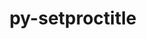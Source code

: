 ---
title: "py-setproctitle"
layout: cache
categories: [package, develop-2023-12-03]
meta: {"versions": ["1.1.10"], "compilers": ["gcc@=11.4.0", "gcc@=9.4.0", "oneapi@=2023.2.0"], "oss": ["ubuntu20.04"], "platforms": ["linux"], "targets": ["neoverse_v1", "ppc64le", "x86_64_v3"], "stacks": ["e4s", "e4s-neoverse_v1", "e4s-oneapi", "e4s-power", "root"], "num_specs": 4, "num_specs_by_stack": {"root": 4, "e4s-neoverse_v1": 1, "e4s-power": 1, "e4s": 1, "e4s-oneapi": 1}}
spec_details: [{"hash": "f3i5gbmtedwyktqydxj22q6mxrb7ofdv", "compiler": "gcc@=11.4.0", "versions": ["1.1.10"], "os": "ubuntu20.04", "platform": "linux", "target": "neoverse_v1", "variants": ["build_system=python_pip"], "stacks": ["root", "e4s-neoverse_v1"], "size": "-", "tarball": "https://binaries.spack.io/releases/develop-2023-12-03/build_cache/linux-ubuntu20.04-neoverse_v1/gcc-11.4.0/py-setproctitle-1.1.10/linux-ubuntu20.04-neoverse_v1-gcc-11.4.0-py-setproctitle-1.1.10-f3i5gbmtedwyktqydxj22q6mxrb7ofdv.spack"}, {"hash": "b7ofm6qkr6b53cevdto7e4ijo63rq3tw", "compiler": "gcc@=9.4.0", "versions": ["1.1.10"], "os": "ubuntu20.04", "platform": "linux", "target": "ppc64le", "variants": ["build_system=python_pip"], "stacks": ["root", "e4s-power"], "size": "-", "tarball": "https://binaries.spack.io/releases/develop-2023-12-03/build_cache/linux-ubuntu20.04-ppc64le/gcc-9.4.0/py-setproctitle-1.1.10/linux-ubuntu20.04-ppc64le-gcc-9.4.0-py-setproctitle-1.1.10-b7ofm6qkr6b53cevdto7e4ijo63rq3tw.spack"}, {"hash": "wtitn3zy5klwn2loakidcup3arfe2yk2", "compiler": "gcc@=11.4.0", "versions": ["1.1.10"], "os": "ubuntu20.04", "platform": "linux", "target": "x86_64_v3", "variants": ["build_system=python_pip"], "stacks": ["e4s", "root"], "size": "-", "tarball": "https://binaries.spack.io/releases/develop-2023-12-03/build_cache/linux-ubuntu20.04-x86_64_v3/gcc-11.4.0/py-setproctitle-1.1.10/linux-ubuntu20.04-x86_64_v3-gcc-11.4.0-py-setproctitle-1.1.10-wtitn3zy5klwn2loakidcup3arfe2yk2.spack"}, {"hash": "thikcqwszbvx6k6o5apyfrqe4je62uo2", "compiler": "oneapi@=2023.2.0", "versions": ["1.1.10"], "os": "ubuntu20.04", "platform": "linux", "target": "x86_64_v3", "variants": ["build_system=python_pip"], "stacks": ["e4s-oneapi", "root"], "size": "-", "tarball": "https://binaries.spack.io/releases/develop-2023-12-03/build_cache/linux-ubuntu20.04-x86_64_v3/oneapi-2023.2.0/py-setproctitle-1.1.10/linux-ubuntu20.04-x86_64_v3-oneapi-2023.2.0-py-setproctitle-1.1.10-thikcqwszbvx6k6o5apyfrqe4je62uo2.spack"}]
---